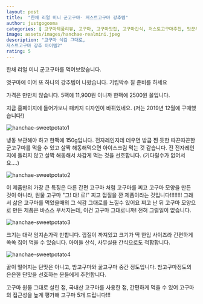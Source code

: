 ```yaml
---
layout: post
title:  "한채 리얼 미니 군고구마- 저스트고구마 강추템"
author: justgogooma
categories: [ 고구마제품리뷰, 고구마, 고구마맛집, 고구마간식, 저스토고구마추천, 맛꾼푸드, 아이스고구마, 고구마간편식 ]
image: assets/images/hanchae-realmini.jpeg
description: "고구마 식감 그대로,
저스트고구마 강추 아이템2"
rating: 5
---
```


한채 리얼 미니 군고구마를 먹어보았습니다.

엿구마에 이어 또 하나의 강추템이 나왔습니다.
기립박수 칠 준비를 하세요

가격은 만만치 않습니다. 5팩에 11,900원 이니까 한팩에 2500원 꼴입니다.

지금 홈페이지에 들어가보니 패키지 디자인이 바뀌었네요.
(저는 2019년 12월에 구매했습니다!)


![hanchae-sweetpotato1](https://lh3.googleusercontent.com/pw/ACtC-3dG_70Mt4cqo-5X3n7BDW5cM_pfIDr9Gm22vvbttDkgPHmjOj7GogBLpKMz_XL43oYy6lniu-DthRgw1Ch7b32zNW2ebVxz0cMD8XRepz9golUniHuSn873x-M1tw33mRQ9RszL3wTJbKHkLGqwYiTahg=w714-h952-no?authuser=0)


냉동 보관해야 하고 한팩에 150g입니다.
전자레인지데 데우면 방금 찐 듯한 따끈따끈한 군고구마를 먹을 수 있고
살짝 해동해먹으면 아이스크림 먹는 것 같습니다.
전 전자레인지에 돌리지 않고 살짝 해동해서 차갑게 먹는 것을 선호합니다. (기다릴수가 없어서요....)

![hanchae-sweetpotato2](https://lh3.googleusercontent.com/pw/ACtC-3crBbLSgAaXXlLYWKdx4joDilismB1y0UNLpM1JrkcK9x732hJ-YLKg5RwtYy-nLwTfHafl7_y_Ti70KCvF5jom0ju-IQB07dYDiRFtXgGk8_Hrto0pc5slHh7erhG28bElwY-pnkFK25kwUsYqm3FU6A=w1024-h768-no?authuser=0)

이 제품만의 가장 큰 특징은 
다른 간편 고구마 처럼 고구마를 찌고 고구마 모양을 만든 것이 아니라,
원물 고구마 "그! 대! 로!" 찌고 껍질을 깐 제품이라는 것입니다!!!!!!!!
그래서 삶은 고구마를 먹었을때의 그 식감 그대로를 느낄수 있어요
찌고 난 뒤 고구마 모양으로 만든 제품은 바스스 부서지는데, 이건 고구마 그대로니까! 전혀 그럴일이 없습니다.


![hanchae-sweetpotato3](https://lh3.googleusercontent.com/pw/ACtC-3f4LkA8XxZerZiopNwlWRA7b0L2z8s_eoHJ-joDnUtWRDopsn8NHe5AgswtU8O9Aeg7Zu1x90NZhHcSnf9tp8PzY2SU3pG0C1rHutvlhe_oFtpFE4hIowNIe__0XPUkc7svVn07IsZ0yESeZBlcojAQYQ=w1024-h768-no?authuser=0)


크기는 대략 엄지손가락 만합니다.
껍질이 까져있고 크기가 딱 한입 사이즈라 간편하게 쏙쏙 집어 먹을 수 있습니다. 
아이들 산식, 사무실용 간식으로도 적합합니다.


![hanchae-sweetpotato4](https://lh3.googleusercontent.com/pw/ACtC-3d214qVA4DwLtdmUFg_tFCCf574cFTteaFMZ3pQ1q77_jMUBff10-K4oTH1a3DzxfM5Xv2afgazwHVfhxQUVMRQRQLGwCPOShLJX3mop89u6OpH1-jAiGFZsSpDdVdl7kNDjSLqERCEm1GeqHiZFTRMdw=w1024-h768-no?authuser=0)


꿀이 떨어지는 단맛은 아니고, 밤고구마와 꿀고구마 중간 정도입니다. 밤고구마정도의 은은한 단맛을 선호하는 분들에게 추천합니다.

고구마 원물 그대로 살린 점,
국내산 고구마를 사용한 점,
간편하게 먹을 수 있어 고구마의 접근성을 높게 평가해
고구마 5개 드립니다!!!




